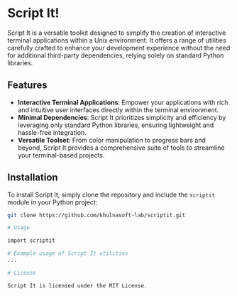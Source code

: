 # Script It!

Script It is a versatile toolkit designed to simplify the creation of interactive terminal applications within a Unix environment. It offers a range of utilities carefully crafted to enhance your development experience without the need for additional third-party dependencies, relying solely on standard Python libraries.

## Features

- **Interactive Terminal Applications**: Empower your applications with rich and intuitive user interfaces directly within the terminal environment.
- **Minimal Dependencies**: Script It prioritizes simplicity and efficiency by leveraging only standard Python libraries, ensuring lightweight and hassle-free integration.
- **Versatile Toolset**: From color manipulation to progress bars and beyond, Script It provides a comprehensive suite of tools to streamline your terminal-based projects.

## Installation

To install Script It, simply clone the repository and include the `scriptit` module in your Python project:

```bash
git clone https://github.com/khulnasoft-lab/scriptit.git

# Usage

import scriptit

# Example usage of Script It utilities
...

# License

Script It is licensed under the MIT License.
